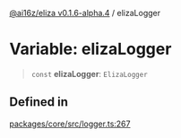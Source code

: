 [@ai16z/eliza v0.1.6-alpha.4](../index.md) / elizaLogger

# Variable: elizaLogger

> `const` **elizaLogger**: `ElizaLogger`

## Defined in

[packages/core/src/logger.ts:267](https://github.com/IkigaiLabsETH/eliza/blob/main/packages/core/src/logger.ts#L267)
